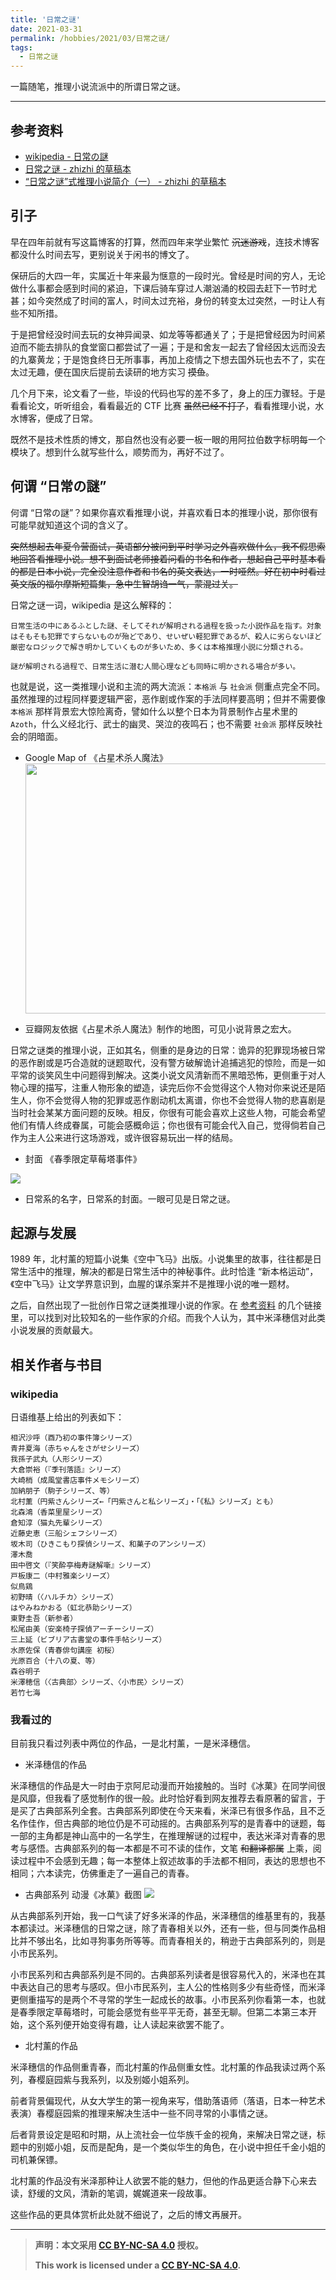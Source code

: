 ```yaml
---
title: '日常之谜'
date: 2021-03-31
permalink: /hobbies/2021/03/日常之谜/
tags:
  - 日常之谜
---
```


一篇随笔，推理小说流派中的所谓日常之谜。

---
## 参考资料
* [wikipedia - 日常の謎](https://ja.wikipedia.org/wiki/%E6%97%A5%E5%B8%B8%E3%81%AE%E8%AC%8E)
* [日常之谜 - zhizhi 的草稿本](http://zhizhi3678.com/archives/category/%e6%97%a5%e5%b8%b8%e4%b9%8b%e8%b0%9c)
* [“日常之谜”式推理小说简介（一） - zhizhi 的草稿本](http://zhizhi3678.com/archives/81)

## 引子
早在四年前就有写这篇博客的打算，然而四年来学业繁忙 ~~沉迷游戏~~，连技术博客都没什么时间去写，更别说关于闲书的博文了。

保研后的大四一年，实属近十年来最为惬意的一段时光。曾经是时间的穷人，无论做什么事都会感到时间的紧迫，下课后骑车穿过人潮汹涌的校园去赶下一节时尤甚；如今突然成了时间的富人，时间太过充裕，身份的转变太过突然，一时让人有些不知所措。

于是把曾经没时间去玩的女神异闻录、如龙等等都通关了；于是把曾经因为时间紧迫而不能去排队的食堂窗口都尝试了一遍；于是和舍友一起去了曾经因太远而没去的九寨黄龙；于是饱食终日无所事事，再加上疫情之下想去国外玩也去不了，实在太过无趣，便在国庆后提前去读研的地方实习 ~~摸鱼~~。

几个月下来，论文看了一些，毕设的代码也写的差不多了，身上的压力骤轻。于是看看论文，听听组会，看看最近的 CTF 比赛 ~~虽然已经不打了~~，看看推理小说，水水博客，便成了日常。

既然不是技术性质的博文，那自然也没有必要一板一眼的用阿拉伯数字标明每一个模块了。想到什么就写些什么，顺势而为，再好不过了。

## 何谓 “日常の謎”
何谓 “日常の謎”？如果你喜欢看推理小说，并喜欢看日本的推理小说，那你很有可能早就知道这个词的含义了。

~~突然想起去年夏令营面试，英语部分被问到平时学习之外喜欢做什么，我不假思索地回答看推理小说。想不到面试老师接着问看的书名和作者，想起自己平时基本看的都是日本小说，完全没注意作者和书名的英文表达，一时哑然。好在初中时看过英文版的福尔摩斯短篇集，急中生智胡诌一气，蒙混过关。~~

日常之谜一词，wikipedia 是这么解释的：
```
日常生活の中にあるふとした謎、そしてそれが解明される過程を扱った小説作品を指す。対象はそもそも犯罪ですらないものが殆どであり、せいぜい軽犯罪であるが、殺人に劣らないほど厳密なロジックで解き明かしていくものが多いため、多くは本格推理小説に分類される。

謎が解明される過程で、日常生活に潜む人間心理なども同時に明かされる場合が多い。
```

也就是说，这一类推理小说和主流的两大流派：`本格派` 与 `社会派` 侧重点完全不同。虽然推理的过程同样要逻辑严密，恶作剧或作案的手法同样要高明；但并不需要像 `本格派` 那样背景宏大惊险离奇，譬如什么以整个日本为背景制作占星术里的 `Azoth`，什么义经北行、武士的幽灵、哭泣的夜鸣石；也不需要 `社会派` 那样反映社会的阴暗面。

* Google Map of 《占星术杀人魔法》 
<a href="https://www.google.com/maps/d/edit?mid=1mhoN6B1PlM5_ylcEzW__QRkv2aliCIDd&ll=38.970497571575216%2C138.9168061832964&z=7"><img src="https://codimd.s3.shivering-isles.com/demo/uploads/upload_5e5e7653d1bc4485f291487ec8ec0037.png" width = "500" height = "400"/></a>

* 豆瓣网友依据《占星术杀人魔法》制作的地图，可见小说背景之宏大。


日常之谜类的推理小说，正如其名，侧重的是身边的日常：诡异的犯罪现场被日常的恶作剧或是巧合造就的谜题取代，没有警方破解诡计追捕逃犯的惊险，而是一如平常的谈笑风生中问题得到解决。这类小说文风清新而不黑暗恐怖，更侧重于对人物心理的描写，注重人物形象的塑造，读完后你不会觉得这个人物对你来说还是陌生人，你不会觉得人物的犯罪或恶作剧动机太离谱，你也不会觉得人物的悲喜剧是当时社会某某方面问题的反映。相反，你很有可能会喜欢上这些人物，可能会希望他们有情人终成眷属，可能会感概命运；你也很有可能会代入自己，觉得倘若自己作为主人公来进行这场游戏，或许很容易玩出一样的结局。

* 封面 《春季限定草莓塔事件》

![](https://codimd.s3.shivering-isles.com/demo/uploads/upload_4449c0dba52d85d8e7904d056a818ac7.png)

* 日常系的名字，日常系的封面。一眼可见是日常之谜。


## 起源与发展
1989 年，北村薰的短篇小说集《空中飞马》出版。小说集里的故事，往往都是日常生活中的推理，解决的都是日常生活中的神秘事件。此时恰逢 “新本格运动”，《空中飞马》让文学界意识到，血腥的谋杀案并不是推理小说的唯一题材。

之后，自然出现了一批创作日常之谜类推理小说的作家。在 [参考资料](#参考资料) 的几个链接里，可以找到对比较知名的一些作家的介绍。而我个人认为，其中米泽穗信对此类小说发展的贡献最大。

## 相关作者与书目
### wikipedia
日语维基上给出的列表如下：

```
相沢沙呼（酉乃初の事件簿シリーズ）
青井夏海（赤ちゃんをさがせシリーズ）
我孫子武丸（人形シリーズ）
大倉崇裕（『季刊落語』シリーズ）
大崎梢（成風堂書店事件メモシリーズ）
加納朋子（駒子シリーズ、等）
北村薫（円紫さんシリーズ←「円紫さんと私シリーズ」・「《私》シリーズ」とも）
北森鴻（香菜里屋シリーズ）
倉知淳（猫丸先輩シリーズ）
近藤史恵（三船シェフシリーズ）
坂木司（ひきこもり探偵シリーズ、和菓子のアンシリーズ）
澤木喬
田中啓文（『笑酔亭梅寿謎解噺』シリーズ）
戸板康二（中村雅楽シリーズ）
似鳥鶏
初野晴（〈ハルチカ〉シリーズ）
はやみねかおる（虹北恭助シリーズ）
東野圭吾（新参者）
松尾由美（安楽椅子探偵アーチーシリーズ）
三上延（ビブリア古書堂の事件手帖シリーズ）
水原佐保（青春俳句講座 初桜）
光原百合（十八の夏、等）
森谷明子
米澤穂信（〈古典部〉シリーズ、〈小市民〉シリーズ）
若竹七海
```

### 我看过的
目前我只看过列表中两位的作品，一是北村薰，一是米泽穗信。

* 米泽穗信的作品

米泽穗信的作品是大一时由于京阿尼动漫而开始接触的。当时《冰菓》在同学间很是风靡，但我看了感觉制作的很一般。此时恰好看到网友推荐去看原著的留言，于是买了古典部系列全套。古典部系列即使在今天来看，米泽已有很多作品，且不乏名作佳作，但古典部的地位仍是不可动摇的。古典部系列写的是青春中的谜题，每一部的主角都是神山高中的一名学生，在推理解谜的过程中，表达米泽对青春的思考与感悟。古典部系列的每一本都是不可不读的佳作，文笔 ~~和翻译都属~~ 上乘，阅读过程中不会感到无趣；每一本整体上叙述故事的手法都不相同，表达的思想也不相同；六本读完，仿佛重走了一遍自己的青春。

* 古典部系列 动漫《冰菓》截图
![](https://codimd.s3.shivering-isles.com/demo/uploads/upload_77f22e86e986708cf1e29a480506cb74.png)


从古典部系列开始，我一口气读了好多米泽的作品，米泽穗信的维基里有的，我基本都读过。米泽穗信的日常之谜，除了青春相关以外，还有一些，但与同类作品相比并不够出名，比如寻狗事务所等等。而青春相关的，稍逊于古典部系列的，则是小市民系列。

小市民系列和古典部系列是不同的。古典部系列读者是很容易代入的，米泽也在其中表达自己的思考与感叹。但小市民系列，主人公的性格则多少有些奇怪，而米泽更侧重描写的是两个不寻常的学生一起成长的故事。小市民系列你看第一本，也就是春季限定草莓塔时，可能会感觉有些平平无奇，甚至无聊。但第二本第三本开始，这个系列便开始变得有趣，让人读起来欲罢不能了。

* 北村薰的作品

米泽穗信的作品侧重青春，而北村薰的作品侧重女性。北村薰的作品我读过两个系列，春樱庭园紫与我系列，以及别姬小姐系列。

前者背景偏现代，从女大学生的第一视角来写，借助落语师（落语，日本一种艺术表演）春樱庭园紫的推理来解决生活中一些不同寻常的小事情之谜。

后者背景设定是昭和时期，从上流社会一位华族千金的视角，来解决日常之谜，标题中的别姬小姐，反而是配角，是一个类似华生的角色，在小说中担任千金小姐的司机兼保镖。

北村薰的作品没有米泽那种让人欲罢不能的魅力，但他的作品更适合静下心来去读，舒缓的文风，清新的笔调，娓娓道来一段故事。

这些作品的更具体赏析此处就不细说了，之后的博文再展开。

***

> **声明：本文采用 [CC BY-NC-SA 4.0](http://creativecommons.org/licenses/by-nc-sa/4.0/) 授权。**
> 
> **This work is licensed under a [CC BY-NC-SA 4.0](http://creativecommons.org/licenses/by-nc-sa/4.0/).**

